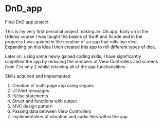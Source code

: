 # DnD_app
Final DnD app project

This is my very first personal project making an iOS app.
Early on in the Udemy course I was taught the basics of Swift and Xcode and in the progress I was guided in the creation of an app that rolls two dice.
Expanding on this idea I then created this app to roll different types of dice.

Later on, using some newly gained coding skills, I have significantly simplified the app by reducing the numbers of View Controllers and screens
from 7 to only 2 whilst retaining all of the app functionalities.

Skills acquired and implemented:

1) Creation of multi page app using segues
2) UI Alert messages
3) if/else statements
4) Struct and functions with output
5) MVC design pattern
6) Passing data between View Controllers
7) Implementation of vibration and audio files within the app
